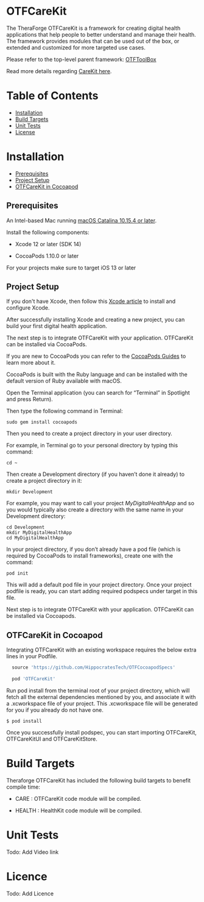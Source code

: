 
# OTFCareKit

The TheraForge OTFCareKit is a framework for creating digital health applications that help people to better understand and manage their health. The framework provides modules that can be used out of the box, or extended and customized for more targeted use cases.

Please refer to the top-level parent framework: [OTFToolBox](https://github.com/HippocratesTech/StarDust)

Read more details regarding [CareKit here](../README.md).

# Table of Contents
* [Installation](#installation)
* [Build Targets](#build-targets)
* [Unit Tests](#unit-tests)
* [License](#license)

# Installation <a name="installation"></a>

* [Prerequisites](#prerequisites)
* [Project Setup](#project-setup)
* [OTFCareKit in Cocoapod](#OTFCareKit-in-cocoapod)

## Prerequisites <a name="prerequisites"></a>

An Intel-based Mac running [macOS Catalina 10.15.4 or later](https://developer.apple.com/documentation/xcode-release-notes/xcode-12-release-notes).

Install the following components:

* Xcode 12 or later (SDK 14)

* CocoaPods 1.10.0 or later

For your projects make sure to target iOS 13 or later

## Project Setup <a name="project-setup"></a>

If you don't have Xcode, then follow this [Xcode article](https://medium.nextlevelswift.com/install-and-configure-xcode-7ed0c5592219) to install and configure Xcode.

After successfully installing Xcode and creating a new project, you can build your first digital health application.

The next step is to integrate OTFCareKit with your application. OTFCareKit can be installed via CocoaPods.

If you are new to CocoaPods you can refer to the [CocoaPods Guides](https://guides.cocoapods.org/using/using-cocoapods.html) to learn more about it.

CocoaPods is built with the Ruby language and can be installed with the default version of Ruby available with macOS.

Open the Terminal application (you can search for “Terminal” in Spotlight and press Return). 

Then type the following command in Terminal:

```
sudo gem install cocoapods
```

Then you  need to create a project directory in your user directory.

For example, in Terminal go to your personal directory by typing this command:





```
cd ~
```

Then create a Development directory (if you haven’t done it already) to create a project directory in it:


```
mkdir Development
```

For example, you may want to call your project *MyDigitalHealthApp* and so you would typically also create a directory with the same name in your Development directory:


```
cd Development
mkdir MyDigitalHealthApp
cd MyDigitalHealthApp
```

In your project directory, if you don’t already have a pod file (which is required by CocoaPods to install frameworks), create one with the command:

```
pod init
```

This will add a default pod file in your project directory. Once your project podfile is ready, you can start adding required podspecs under target in this file.
 

Next step is to integrate OTFCareKit with your application. OTFCareKit can be installed via Cocoapods.





## OTFCareKit in Cocoapod <a name="OTFCareKit-in-cocoapod"></a>


Integrating OTFCareKit with an existing workspace requires the below extra lines in your Podfile.

````ruby
  source 'https://github.com/HippocratesTech/OTFCocoapodSpecs'
  
  pod 'OTFCareKit'
````


Run pod install from the terminal root of your project directory, which will fetch all the external dependencies mentioned by you, and associate it with a .xcworkspace file of your project. This .xcworkspace file will be generated for you if you already do not have one.

``` 
$ pod install
```

Once you successfully install podspec, you can start importing OTFCareKit, OTFCareKitUI and OTFCareKitStore.

# Build Targets <a name="build-targets"></a>

 Theraforge OTFCareKit has included the following build targets to benefit compile time: 

   * CARE : OTFCareKit code module will be compiled. 
 
   * HEALTH : HealthKit code module will be compiled. 

# Unit Tests <a name="unit-tests"></a>

Todo: Add Video link

# Licence <a name="license"></a>

Todo: Add Licence



